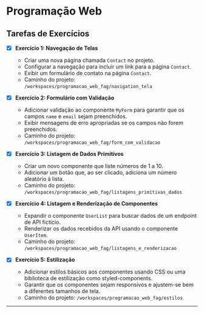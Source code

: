 # Programação Web 

## Tarefas de Exercícios

- [x] **Exercício 1: Navegação de Telas**
  - Criar uma nova página chamada `Contact` no projeto.
  - Configurar a navegação para incluir um link para a página `Contact`.
  - Exibir um formulário de contato na página `Contact`.
  - Caminho do projeto: `/workspaces/programacao_web_fag/navigation_tela`

- [x] **Exercício 2: Formulário com Validação**
  - Adicionar validação ao componente `MyForm` para garantir que os campos `name` e `email` sejam preenchidos.
  - Exibir mensagens de erro apropriadas se os campos não forem preenchidos.
  - Caminho do projeto: `/workspaces/programacao_web_fag/form_com_validacao`

- [x] **Exercício 3: Listagem de Dados Primitivos**
  - Criar um novo componente que liste números de 1 a 10.
  - Adicionar um botão que, ao ser clicado, adiciona um número aleatório à lista.
  - Caminho do projeto: `/workspaces/programacao_web_fag/listagens_primitivas_dados`

- [x] **Exercício 4: Listagem e Renderização de Componentes**
  - Expandir o componente `UserList` para buscar dados de um endpoint de API fictício.
  - Renderizar os dados recebidos da API usando o componente `UserItem`.
  - Caminho do projeto: `/workspaces/programacao_web_fag/listagens_e_renderizacao`

- [x] **Exercício 5: Estilização**
  - Adicionar estilos básicos aos componentes usando CSS ou uma biblioteca de estilização como styled-components.
  - Garantir que os componentes sejam responsivos e ajustem-se bem a diferentes tamanhos de tela.
  - Caminho do projeto: `/workspaces/programacao_web_fag/estilos`

---

